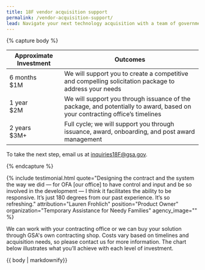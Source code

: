 ```yaml
---
title: 18F vendor acquisition support
permalink: /vendor-acquisition-support/
lead: Navigate your next technology acquisition with a team of government procurement experts. 18F combines our acquisition and technical experience with your mission area expertise to help you choose the right products and services for your needs. Most importantly, we help you understand how to implement and manage your solutions to achieve long-term success.
---
```


{% capture body %}

|Approximate Investment |Outcomes |
|---|---|
|6 months <br>$1M|We will support you to create a competitive and compelling solicitation package to address your needs|
|1 year <br>$2M|We will support you through issuance of the package, and potentially to award, based on your contracting office’s timelines|
|2 years <br>$3M+|Full cycle; we will support you through issuance, award, onboarding, and post award management|

To take the next step, email us at <a href="mailto:inquiries18F@gsa.gov">inquiries18F@gsa.gov</a>.

{% endcapture %}

{% include testimonial.html
    quote="Designing the contract and the system the way we did — for OFA [our office] to have control and input and be so involved in the development — I think it facilitates the ability to be responsive. It’s just 180 degrees from our past experience. It’s so refreshing."
    attribution="Lauren Frohlich"
    position="Product Owner"
    organization="Temporary Assistance for Needy Families"
    agency_image=""
%}

<section class="usa-section section-padding-6">
<div class="grid-container">
  <div>
    <p class="width-tablet">We can work with your contracting office or we can buy your solution through GSA's own contracting shop. Costs vary based on timelines and acquisition needs, so please contact us for more information. The chart below illustrates what you’ll achieve with each level of investment.
    </p>
    {{ body | markdownify}}
  </div>
</div>
</section>
